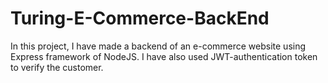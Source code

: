 # Turing-E-Commerce-BackEnd
In this project, I have made a backend of an e-commerce website using Express framework of NodeJS. I have also used JWT-authentication token to verify the customer.
